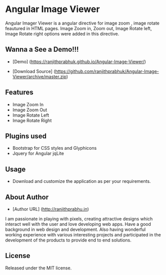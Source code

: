 # Angular Image Viewer
Angular Imager Viewer is a angular directive for image zoom , image rotate feautured in HTML pages.
Image Zoom in, Zoom out, Image Rotate left, Image Rotate right options were added in this directive.

## Wanna a See a Demo!!!

* [Demo] (https://ranjithprabhuk.github.io/Angular-Image-Viewer/)

* [Download Source]  (https://github.com/ranjithprabhuk/Angular-Image-Viewer/archive/master.zip)


## Features
* Image Zoom In
* Image Zoom Out
* Image Rotate Left
* Image Rotate Right

## Plugins used
* Bootstrap for CSS styles and Glyphicons
* Jquery for Angular jqLite

## Usage
* Download and customize the application as per your requirements.

## About Author
* [Author URL] (http://ranjithprabhu.in)

I am passionate in playing with pixels, creating attractive designs which interact well with the user and love developing web apps. Have a good background in web design and development. Also having wonderful working experience with various interesting projects and participated in the development of the products to provide end to end solutions.


## License
Released under the MIT license.
